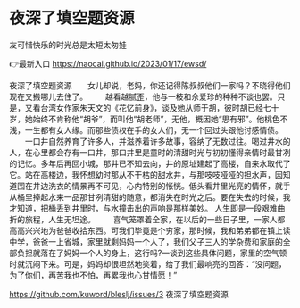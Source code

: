 # 夜深了填空题资源
友可惜快乐的时光总是太短太匆娃

👉最新入口 https://naocai.github.io/2023/01/17/ewsd/

夜深了填空题资源　　女儿却说，老妈，你还记得陈叔叔他们一家吗？不晓得他们现在又搬哪儿去住了。
　　越看越腻歪，他与一枝和佘爱珍的种种不谈也罢。只是，又看台湾女作家朱天文的《花忆前身》，谈及她从师于胡，彼时胡已经七十岁，她始终不肯称他“胡爷”，而叫他“胡老师”，无他，概因她“思有邪”。他桃色不浅，一生都有女人缘。而那些债权在手的女人们，无一个回过头跟他讨感情债。
　　一口井自然养育了许多人，并滋养着许多故事，容纳了无数过往。喝过井水的人，在心里都会存有一口井，那口井里是童时的清甜时光与初初懂得亲情时最甘冽的记忆。多年后再回小城，那井已不知去向，井的原址建起了高楼，自来水取代了它。站在高楼边，我怀想幼时那从不干枯的甜水井，与那吱吱哑哑的担水声，因知道围在井边洗衣的情景再不可见，心内特别的怅恍。低头看井里光亮的情怀，就手从桶里捧起水来一品那甘冽清甜的随意，都消失在时光之后。要在失去的时候，我才知道，把桶丢到井里时，与水撞击出的声响是那样美妙。
	人生即是一段艰难曲折的旅程，人生无坦途。
　　喜气笼罩着全家，在以后的一些日子里，一家人都高高兴兴地为爸爸收拾东西。可我们毕竟是个穷家，那时候，我和弟弟都在镇上读中学，爸爸一上省城，家里就剩妈妈一个人了，我们父子三人的学杂费和家庭的全部负担就落在了妈妈一个人的身上，这行吗?一谈到这些具体问题，家里的空气顿时就沉闷下来。可是，妈妈却很坦然地笑着，给了我们最响亮的回答：“没问题，为了你们，再苦我也不怕，再累我也心甘情愿！”

https://github.com/kuword/bleslj/issues/3
夜深了填空题资源
